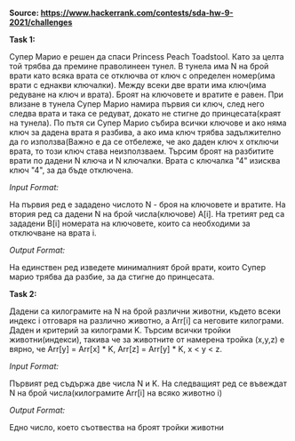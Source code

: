 **Source: https://www.hackerrank.com/contests/sda-hw-9-2021/challenges**

**Task 1:**

Супер Марио е решен да спаси Princess Peach Toadstool. Като за целта той трябва да премине праволинеен тунел. В тунела има N на брой врати като всяка врата се отключва от ключ с определен номер(има врати с еднакви ключалки). Между всеки две врати има ключ(има редуване на ключ и врата). Броят на ключовете и вратите е равен. При влизане в тунела Супер Марио намира първия си ключ, след него следва врата и така се редуват, докато не стигне до принцесата(краят на тунела). По пътя си Супер Марио събира всички ключове и ако няма ключ за дадена врата я разбива, а ако има ключ трябва задължително да го използва(Важно е да се отбележе, че ако даден ключ x отключи врата, то този ключ става неизползваем. Търсим броят на разбитите врати по дадени N ключа и N ключалки. Врата с ключалка "4" изисква ключ "4", за да бъде отключена.

*Input Format:*

На първия ред е зададено числото N - броя на ключовете и вратите. На втория ред са дадени N на брой числа(ключове) A[i]. На третият ред са зададени B[i] номерата на ключовете, които са необходими за отключване на врата i.

*Output Format:*

На единствен ред изведете минималният брой врати, които Супер марио трябва да разбие, за да стигне до принцесата.


**Task 2:**

Дадени са килограмите на N на брой различни животни, където всеки индекс i отговаря на различно животно, а Arr[i] са неговите килограми. Даден и критерий за килограми K. Търсим всички тройки животни(индекси), такива че за животните от намерена тройка (x,y,z) е вярно, че Arr[y] = Arr[x] * K, Arr[z] = Arr[y] * K, x < y < z.

*Input Format:*

Първият ред съдържа две числа N и K. На следващият ред се въвеждат N на брой числа(килограмите Arr[i] на всяко животно i)

*Output Format:*

Едно число, което съотвества на броят тройки животни
